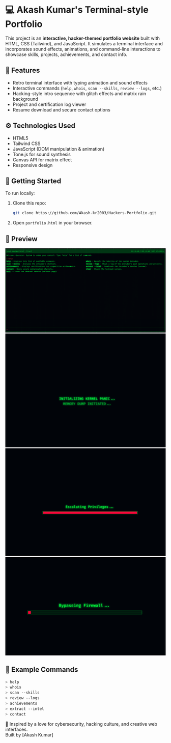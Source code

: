 
# 💻 Akash Kumar's Terminal-style Portfolio

This project is an **interactive, hacker-themed portfolio website** built with HTML, CSS (Tailwind), and JavaScript. It simulates a terminal interface and incorporates sound effects, animations, and command-line interactions to showcase skills, projects, achievements, and contact info.

## 🔧 Features

- Retro terminal interface with typing animation and sound effects
- Interactive commands (`help`, `whois`, `scan --skills`, `review --logs`, etc.)
- Hacking-style intro sequence with glitch effects and matrix rain background
- Project and certification log viewer
- Resume download and secure contact options

## ⚙️ Technologies Used

- HTML5
- Tailwind CSS
- JavaScript (DOM manipulation & animation)
- Tone.js for sound synthesis
- Canvas API for matrix effect
- Responsive design

## 🚀 Getting Started

To run locally:
1. Clone this repo:
    ```bash
    git clone https://github.com/Akash-kr2003/Hackers-Portfolio.git
    ```
2. Open `portfolio.html` in your browser.

## 📸 Preview

![alt text](<Screenshot 2025-07-20 131948.png>) ![alt text](<Screenshot 2025-07-20 131906.png>) ![alt text](<Screenshot 2025-07-20 131910.png>) ![alt text](<Screenshot 2025-07-20 131925.png>)

## 🧪 Example Commands

```bash
> help
> whois
> scan --skills
> review --logs
> achievements
> extract --intel
> contact
```


🎯 Inspired by a love for cybersecurity, hacking culture, and creative web interfaces.  
Built by [Akash Kumar]
